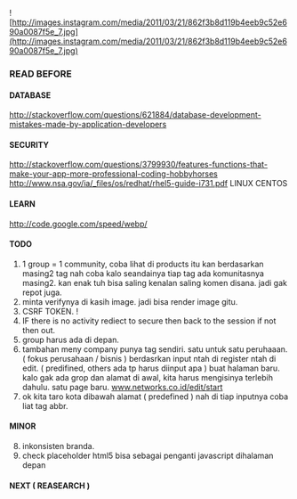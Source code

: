 ![http://images.instagram.com/media/2011/03/21/862f3b8d119b4eeb9c52e690a0087f5e_7.jpg](http://images.instagram.com/media/2011/03/21/862f3b8d119b4eeb9c52e690a0087f5e_7.jpg)

### READ BEFORE
#### DATABASE
http://stackoverflow.com/questions/621884/database-development-mistakes-made-by-application-developers

#### SECURITY
http://stackoverflow.com/questions/3799930/features-functions-that-make-your-app-more-professional-coding-hobbyhorses
http://www.nsa.gov/ia/_files/os/redhat/rhel5-guide-i731.pdf LINUX CENTOS

#### LEARN
http://code.google.com/speed/webp/

#### TODO
1. 1 group = 1 community, coba lihat di products itu kan berdasarkan masing2 tag nah coba kalo seandainya tiap tag ada komunitasnya masing2. kan enak tuh bisa saling kenalan saling komen disana. jadi gak repot juga.
2. minta verifynya di kasih image. jadi bisa render image gitu.
3. CSRF TOKEN. !
4. IF there is no activity rediect to secure then back to the session if not then out.
5. group harus ada di depan.
6. tambahan meny company punya tag sendiri. satu untuk satu peruhaaan. ( fokus perusahaan / bisnis ) berdasrkan input ntah di register ntah di edit. ( predifined, others ada tp harus diinput apa ) buat halaman baru. kalo gak ada grop dan alamat di awal, kita harus mengisinya terlebih dahulu. satu page baru. www.networks.co.id/edit/start
7. ok kita taro kota dibawah alamat ( predefined ) nah di tiap inputnya coba liat tag abbr.


#### MINOR
8. inkonsisten branda.
9. check placeholder html5 bisa sebagai penganti javascript dihalaman depan

#### NEXT ( REASEARCH )